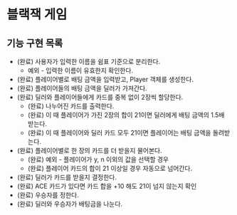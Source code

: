# 블랙잭 게임
## 기능 구현 목록

*  (완료) 사용자가 입력한 이름을 쉼표 기준으로 분리한다.
    *   예외 - 입력한 이름이 유효한지 확인한다.
*  (완료) 플레이어별로 배팅 금액을 입력받고, Player 객체를 생성한다.
*  (완료) 플레이어들의 배팅 금액을 딜러가 가져간다.
*  (완료) 딜러와 플레이어들에게 카드를 중복 없이 2장씩 할당한다.
    * (완료) 나누어진 카드를 출력한다.
    * (완료) 이 때 플레이어가 가진 2장의 합이 21이면 딜러에게 배팅 금액의 1.5배 받는다.
    * (완료) 이 때 플레이어와 딜러 카드 모두 21이면 플레이어는 배팅 금액을 돌려받는다.
*   (완료) 플레이어별로 한 장의 카드를 더 받을지 물어본다.
    *   (완료) 예외 - 플레이어가 y, n 이외의 값을 선택할 경우
    *   (완료) 플레이어 카드의 합이 21 이상일 경우 자동으로 넘어간다.
*   (완료) 딜러가 카드를 받을지 결정한다.
*   (완료) ACE 카드가 있다면 카드 합을 +10 해도 21이 넘지 않는지 확인
*   (완료) 우승자를 정한다.
*   (완료) 딜러와 우승자가 배팅금을 나눈다.
